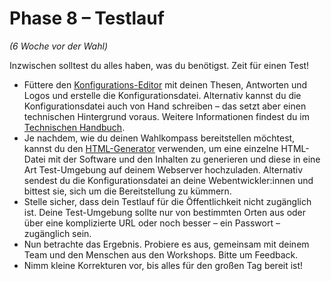 # Phase 8 – Testlauf

*(6 Woche vor der Wahl)*

Inzwischen solltest du alles haben, was du benötigst. Zeit für einen Test!

- Füttere den [Konfigurations-Editor](../configurator/version-1/configuration-editor.html) mit deinen
  Thesen, Antworten und Logos und erstelle die Konfigurationsdatei. Alternativ kannst du die
  Konfigurationsdatei auch von Hand schreiben – das setzt aber einen technischen Hintergrund voraus.
  Weitere Informationen findest du im [Technischen Handbuch](../technical/overview.html).
- Je nachdem, wie du deinen Wahlkompass bereitstellen möchtest, kannst du den
  [HTML-Generator](../configurator/version-1/html-generator.html) verwenden, um eine einzelne
  HTML-Datei mit der Software und den Inhalten zu generieren und diese in eine Art Test-Umgebung auf
  deinem Webserver hochzuladen. Alternativ sendest du die Konfigurationsdatei an deine
  Webentwickler:innen und bittest sie, sich um die Bereitstellung zu kümmern.
- Stelle sicher, dass dein Testlauf für die Öffentlichkeit nicht zugänglich ist. Deine Test-Umgebung
  sollte nur von bestimmten Orten aus oder über eine komplizierte URL oder noch besser – ein
  Passwort – zugänglich sein.
- Nun betrachte das Ergebnis. Probiere es aus, gemeinsam mit deinem Team und den Menschen aus den Workshops. Bitte um Feedback.
- Nimm kleine Korrekturen vor, bis alles für den großen Tag bereit ist!